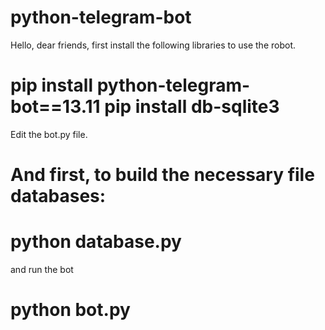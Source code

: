 python-telegram-bot
=========================

Hello, dear friends, first install the following libraries to use the robot.

pip install python-telegram-bot==13.11
pip install db-sqlite3
=========================
Edit the bot.py file.

And first, to build the necessary file databases:
=========================
python database.py
=========================
and run the bot

python bot.py
=========================
